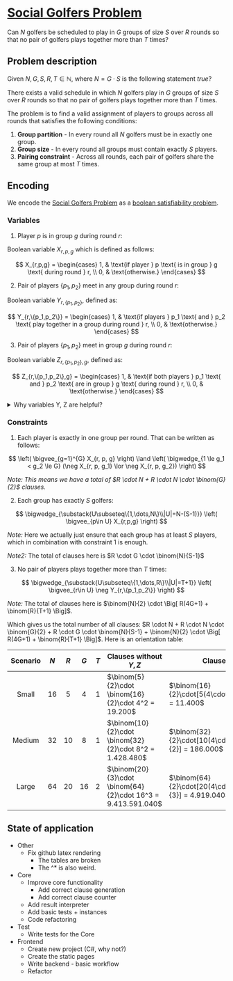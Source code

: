 # [Social Golfers Problem](https://en.wikipedia.org/wiki/Social_golfer_problem)

Can $N$ golfers be scheduled to play in $G$ groups of size $S$ over $R$ rounds so that no pair of golfers plays together more than $T$ times?

## Problem description

Given $N, G, S, R, T \in \mathbb{N}$, where $N = G \cdot S$ is the following statement $true$?

There exists a valid schedule in which $N$ golfers play in $G$ groups of size $S$ over $R$ rounds so that no pair of golfers plays together more than $T$ times.

The problem is to find a valid assignment of players to groups across all rounds that satisfies the following conditions:

1. **Group partition** - In every round all $N$ golfers must be in exactly one group.
2. **Group size** - In every round all groups must contain exactly $S$ players.
2. **Pairing constraint** - Across all rounds, each pair of golfers share the same group at most $T$ times.

## Encoding

We encode the [Social Golfers Problem](https://en.wikipedia.org/wiki/Social_golfer_problem) as a [boolean satisfiability problem](https://en.wikipedia.org/wiki/Boolean_satisfiability_problem).

### Variables

1. Player $p$ is in group $g$ during round $r$:

Boolean variable $X_{r,p,g}$ which is defined as follows:

$$
X_{r,p,g} =
\begin{cases}
1, & \text{if player } p \text{ is in group } g \text{ during round } r, \\
0, & \text{otherwise.}
\end{cases}
$$

2. Pair of players $\{p_1, p_2\}$ meet in any group during round $r$:

Boolean variable $Y_{r,\{p_1,p_2\}}$, defined as:

$$
Y_{r,\{p_1,p_2\}} =
\begin{cases}
1, & \text{if players } p_1 \text{ and } p_2 \text{ play together in a group during round } r, \\
0, & \text{otherwise.}
\end{cases}
$$

3. Pair of players $\{p_1, p_2\}$ meet in group $g$ during round $r$:

Boolean variable $Z_{r,\{p_1,p_2\},g}$, defined as:

$$
Z_{r,\{p_1,p_2\},g} =
\begin{cases}
1, & \text{if both players } p_1 \text{ and } p_2 \text{ are in group } g \text{ during round } r, \\
0, & \text{otherwise.}
\end{cases}
$$

<details>
  <summary>Why variables Y, Z are helpful?</summary>

Without variables $Y$ and $Z$ we would have to generate $\binom{R}{T+1} \cdot \binom{N}{2} \cdot G^{T+1}$ clauses for constraint 3.

With these variables all we need is: $\binom{N}{2} \cdot \Big[ R(4G+1) + \binom{R}{T+1} \Big]^*$

| Scenario | $N$ | $R$ | $G$ | $T$ | #Clauses                                               |
| :---: | :---: | :---: | :---: | :---: |--------------------------------------------------------|
| Small | 16 | 5 | 4 | 1 | $80 + 480 + 11.200 + 11.400 = 23.160$                  |
| Medium | 32 | 10 | 8 | 1 | $320 + 8.960 + 396.800 + 186.000 = 592.080$            |
| Large | 64 | 20 | 16 | 2 | $1.280 + 153.600 + 13.332.480 + 4.919.040 = 18.406.400$ |

\* The calculation is as follows: We need $\binom{N}{2}\cdot R \cdot (G+1)$ clauses to define $Y$ and $\binom{N}{2}\cdot R \cdot 3G$ clauses to define $Z$ and we also need $\binom{N}{2}\cdot\binom{R}{T+1}$ clauses for at most $T$ constraint.

</details>

### Constraints

1. Each player is exactly in one group per round. That can be written as follows:

$$
\left( \bigvee_{g=1}^{G} X_{r, p, g} \right) \land
\left( \bigwedge_{1 \le g_1 < g_2 \le G} (\neg X_{r, p, g_1} \lor \neg X_{r, p, g_2}) \right)
$$

*Note: This means we have a total of $R \cdot N + R \cdot N \cdot \binom{G}{2}$ clauses.*

2. Each group has exactly $S$ golfers:

$$
\bigwedge_{\substack{U\subseteq\{1,\dots,N\}\\|U|=N-(S-1)}}
\left(
  \bigvee_{p\in U} X_{r,p,g}
\right)
$$

*Note:* Here we actually just ensure that each group has at least $S$ players, which in combination with constraint 1 is enough.

*Note2:* The total of clauses here is $R \cdot G \cdot \binom{N}{S-1}$

3. No pair of players plays together more than $T$ times:

$$
\bigwedge_{\substack{U\subseteq\{1,\dots,R\}\\|U|=T+1}}
\left(
  \bigvee_{r\in U} \neg Y_{r,\{p_1,p_2\}}
\right)
$$

*Note:* The total of clauses here is $\binom{N}{2} \cdot \Big[ R(4G+1) + \binom{R}{T+1} \Big]$.

Which gives us the total number of all clauses: $R \cdot N + R \cdot N \cdot \binom{G}{2} + R \cdot G \cdot \binom{N}{S-1} + \binom{N}{2} \cdot \Big[ R(4G+1) + \binom{R}{T+1} \Big]$. Here is an orientation table:

| Scenario | $N$ | $R$ | $G$ | $T$ | Clauses without $Y,Z$                                       | Clauses with $Y,Z$                                             |
| :---: | :---: | :---: | :---: | :---: |-------------------------------------------------------------|----------------------------------------------------------------|
| Small | 16 | 5 | 4 | 1 | $\binom{5}{2}\cdot \binom{16}{2}\cdot 4^2 = 19.200$         | $\binom{16}{2}\cdot[5(4\cdot4+1)+\binom{5}{2}] = 11.400$       |
| Medium | 32 | 10 | 8 | 1 | $\binom{10}{2}\cdot \binom{32}{2}\cdot 8^2 = 1.428.480$     | $\binom{32}{2}\cdot[10(4\cdot8+1)+\binom{10}{2}] = 186.000$    |
| Large | 64 | 20 | 16 | 2 | $\binom{20}{3}\cdot \binom{64}{2}\cdot 16^3 = 9.413.591.040$ | $\binom{64}{2}\cdot[20(4\cdot16+1)+\binom{20}{3}] = 4.919.040$ |

## State of application

* Other
  * Fix github latex rendering
    * The tables are broken
    * The ^* is also weird.
* Core
  * Improve core functionality
    * Add correct clause generation
    * Add correct clause counter
  * Add result interpreter
  * Add basic tests + instances
  * Code refactoring
* Test
  * Write tests for the Core
* Frontend
  * Create new project (C#, why not?)
  * Create the static pages
  * Write backend - basic workflow
  * Refactor

